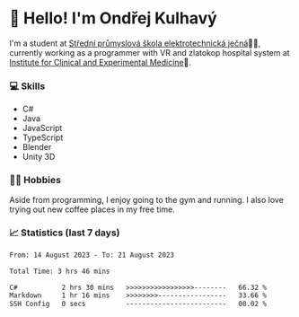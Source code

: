 # 👋 Hello! I'm Ondřej Kulhavý

I'm a student at [Střední průmyslová škola elektrotechnická ječná](https://www.spsejecna.cz/)👨‍🎓, currently working as a programmer with VR and zlatokop hospital system at [Institute for Clinical and Experimental Medicine](https://www.ikem.cz/en/)🏥.

### 💻 Skills
- C#
- Java
- JavaScript
- TypeScript
- Blender
- Unity 3D

### 🏋️‍♂️ Hobbies

Aside from programming, I enjoy going to the gym and running. I also love trying out new coffee places in my free time.

### 📈 Statistics (last 7 days)
<!--START_SECTION:waka-->

```txt
From: 14 August 2023 - To: 21 August 2023

Total Time: 3 hrs 46 mins

C#           2 hrs 30 mins   >>>>>>>>>>>>>>>>>--------   66.32 %
Markdown     1 hr 16 mins    >>>>>>>>-----------------   33.66 %
SSH Config   0 secs          -------------------------   00.02 %
```

<!--END_SECTION:waka-->



